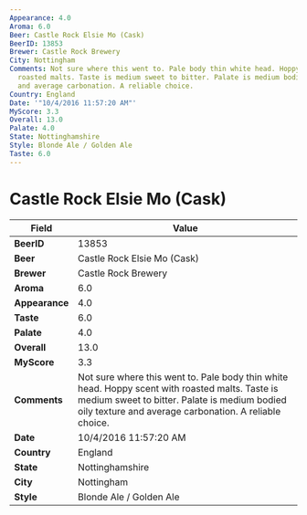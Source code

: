 ```yaml
---
Appearance: 4.0
Aroma: 6.0
Beer: Castle Rock Elsie Mo (Cask)
BeerID: 13853
Brewer: Castle Rock Brewery
City: Nottingham
Comments: Not sure where this went to. Pale body thin white head. Hoppy scent with
  roasted malts. Taste is medium sweet to bitter. Palate is medium bodied oily texture
  and average carbonation. A reliable choice.
Country: England
Date: '"10/4/2016 11:57:20 AM"'
MyScore: 3.3
Overall: 13.0
Palate: 4.0
State: Nottinghamshire
Style: Blonde Ale / Golden Ale
Taste: 6.0
---
```


# Castle Rock Elsie Mo (Cask)

| Field         | Value |
|---------------|-------|
| **BeerID** | 13853 |
| **Beer** | Castle Rock Elsie Mo (Cask) |
| **Brewer** | Castle Rock Brewery |
| **Aroma** | 6.0 |
| **Appearance** | 4.0 |
| **Taste** | 6.0 |
| **Palate** | 4.0 |
| **Overall** | 13.0 |
| **MyScore** | 3.3 |
| **Comments** | Not sure where this went to. Pale body thin white head. Hoppy scent with roasted malts. Taste is medium sweet to bitter. Palate is medium bodied oily texture and average carbonation. A reliable choice. |
| **Date** | 10/4/2016 11:57:20 AM |
| **Country** | England |
| **State** | Nottinghamshire |
| **City** | Nottingham |
| **Style** | Blonde Ale / Golden Ale |

